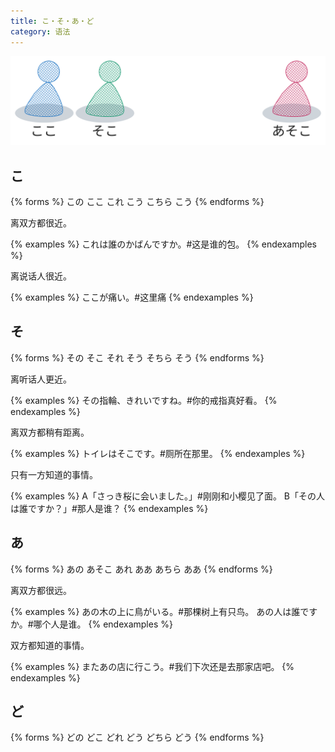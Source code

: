 ```yaml
---
title: こ・そ・あ・ど
category: 语法
---
```


![ko-so-a-do](/imgs/grammar-list-ko-so-a-do.svg)

## こ

{% forms %}
この
ここ
これ
こう
こちら
こう
{% endforms %}

离双方都很近。

{% examples %}
これは誰のかばんですか。#这是谁的包。
{% endexamples %}

离说话人很近。

{% examples %}
ここが痛い。#这里痛
{% endexamples %}

## そ

{% forms %}
その
そこ
それ
そう
そちら
そう
{% endforms %}

离听话人更近。

{% examples %}
その指輪、きれいですね。#你的戒指真好看。
{% endexamples %}

离双方都稍有距离。

{% examples %}
トイレはそこです。#厕所在那里。
{% endexamples %}

只有一方知道的事情。

{% examples %}
A「さっき桜に会いました。」#刚刚和小樱见了面。
B「その人は誰ですか？」#那人是谁？
{% endexamples %}

## あ

{% forms %}
あの
あそこ
あれ
ああ
あちら
ああ
{% endforms %}

离双方都很远。

{% examples %}
あの木の上に鳥がいる。#那棵树上有只鸟。
あの人は誰ですか。#哪个人是谁。
{% endexamples %}

双方都知道的事情。

{% examples %}
またあの店に行こう。#我们下次还是去那家店吧。
{% endexamples %}

## ど

{% forms %}
どの
どこ
どれ
どう
どちら
どう
{% endforms %}
